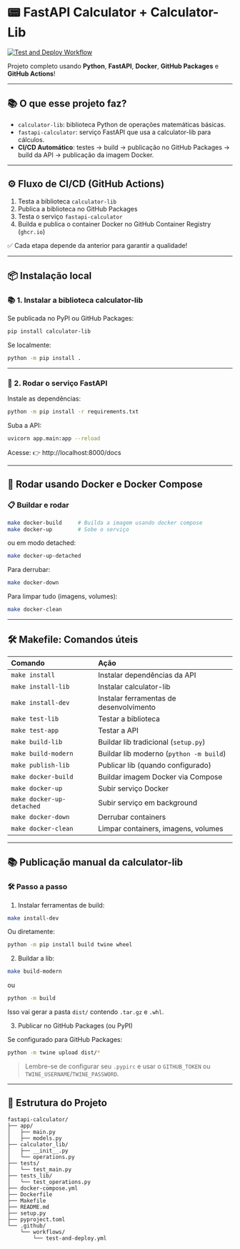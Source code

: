 # 📟 FastAPI Calculator + Calculator-Lib

[![Test and Deploy Workflow](https://github.com/paulossjunior/calculadora-fastapi-lib/actions/workflows/test-and-deploy.yml/badge.svg)](https://github.com/paulossjunior/calculadora-fastapi-lib/actions)

Projeto completo usando **Python**, **FastAPI**, **Docker**, **GitHub Packages** e **GitHub Actions**!

---

## 📚 O que esse projeto faz?

- `calculator-lib`: biblioteca Python de operações matemáticas básicas.
- `fastapi-calculator`: serviço FastAPI que usa a calculator-lib para cálculos.
- **CI/CD Automático**: testes → build → publicação no GitHub Packages → build da API → publicação da imagem Docker.

---

## ⚙️ Fluxo de CI/CD (GitHub Actions)

1. Testa a biblioteca `calculator-lib`
2. Publica a biblioteca no GitHub Packages
3. Testa o serviço `fastapi-calculator`
4. Builda e publica o container Docker no GitHub Container Registry (`ghcr.io`)

✅ Cada etapa depende da anterior para garantir a qualidade!

---

## 📦 Instalação local

### 📚 1. Instalar a biblioteca calculator-lib

Se publicada no PyPI ou GitHub Packages:

```bash
pip install calculator-lib
```

Se localmente:

```bash
python -m pip install .
```

---

### 🚀 2. Rodar o serviço FastAPI

Instale as dependências:

```bash
python -m pip install -r requirements.txt
```

Suba a API:

```bash
uvicorn app.main:app --reload
```

Acesse: 👉 http://localhost:8000/docs

---

## 🐳 Rodar usando Docker e Docker Compose

### 📋 Buildar e rodar

```bash
make docker-build     # Builda a imagem usando docker compose
make docker-up        # Sobe o serviço
```

ou em modo detached:

```bash
make docker-up-detached
```

Para derrubar:

```bash
make docker-down
```

Para limpar tudo (imagens, volumes):

```bash
make docker-clean
```

---

## 🛠️ Makefile: Comandos úteis

| Comando | Ação |
|:---|:---|
| `make install` | Instalar dependências da API |
| `make install-lib` | Instalar calculator-lib |
| `make install-dev` | Instalar ferramentas de desenvolvimento |
| `make test-lib` | Testar a biblioteca |
| `make test-app` | Testar a API |
| `make build-lib` | Buildar lib tradicional (`setup.py`) |
| `make build-modern` | Buildar lib moderno (`python -m build`) |
| `make publish-lib` | Publicar lib (quando configurado) |
| `make docker-build` | Buildar imagem Docker via Compose |
| `make docker-up` | Subir serviço Docker |
| `make docker-up-detached` | Subir serviço em background |
| `make docker-down` | Derrubar containers |
| `make docker-clean` | Limpar containers, imagens, volumes |

---

## 📚 Publicação manual da calculator-lib

### 🛠️ Passo a passo

1. Instalar ferramentas de build:

```bash
make install-dev
```

Ou diretamente:

```bash
python -m pip install build twine wheel
```

2. Buildar a lib:

```bash
make build-modern
```
ou

```bash
python -m build
```

Isso vai gerar a pasta `dist/` contendo `.tar.gz` e `.whl`.

3. Publicar no GitHub Packages (ou PyPI)

Se configurado para GitHub Packages:

```bash
python -m twine upload dist/*
```

> Lembre-se de configurar seu `.pypirc` e usar o `GITHUB_TOKEN` ou `TWINE_USERNAME`/`TWINE_PASSWORD`.

---

## 📂 Estrutura do Projeto

```plaintext
fastapi-calculator/
├── app/
│   ├── main.py
│   ├── models.py
├── calculator_lib/
│   ├── __init__.py
│   └── operations.py
├── tests/
│   └── test_main.py
├── tests_lib/
│   └── test_operations.py
├── docker-compose.yml
├── Dockerfile
├── Makefile
├── README.md
├── setup.py
├── pyproject.toml
└── .github/
    └── workflows/
        └── test-and-deploy.yml
```
